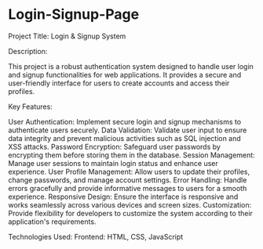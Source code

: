 # Login-Signup-Page

Project Title: Login & Signup System

Description:

This project is a robust authentication system designed to handle user login and signup functionalities for web applications. It provides a secure and user-friendly interface for users to create accounts and access their profiles.

Key Features:

User Authentication: Implement secure login and signup mechanisms to authenticate users securely.
Data Validation: Validate user input to ensure data integrity and prevent malicious activities such as SQL injection and XSS attacks.
Password Encryption: Safeguard user passwords by encrypting them before storing them in the database.
Session Management: Manage user sessions to maintain login status and enhance user experience.
User Profile Management: Allow users to update their profiles, change passwords, and manage account settings.
Error Handling: Handle errors gracefully and provide informative messages to users for a smooth experience.
Responsive Design: Ensure the interface is responsive and works seamlessly across various devices and screen sizes.
Customization: Provide flexibility for developers to customize the system according to their application's requirements.

Technologies Used:
Frontend: HTML, CSS, JavaScript 
